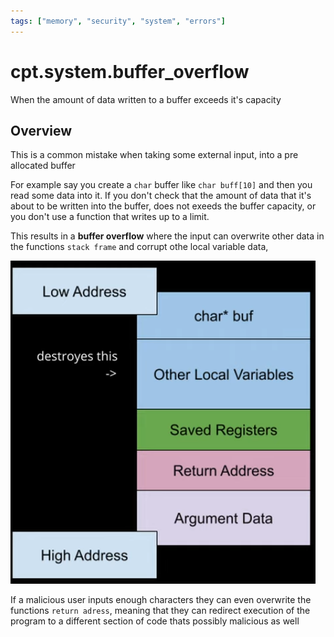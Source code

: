 ```yaml
---
tags: ["memory", "security", "system", "errors"]
---
```


# cpt.system.buffer_overflow

When the amount of data written to a buffer exceeds it's capacity

## Overview

This is a common mistake when taking some external input, into a
pre allocated buffer

For example say you create a `char` buffer like `char buff[10]` and
then you read some data into it. If you don't check that the 
amount of data that it's about to be written into the buffer, 
does not exeeds the buffer capacity, or you don't use a function 
that writes up to a limit.

This results in a **buffer overflow** where the input can overwrite
other data in the functions `stack frame` and corrupt othe local
variable data, 

![Stack frame to be overwritten by buffer overflow](./assets/buffer_overflow_stack_frame.png) 

If a malicious user inputs enough characters they can even overwrite 
the functions `return adress`, meaning that they can redirect execution
of the program to a different section of code thats possibly malicious
as well
